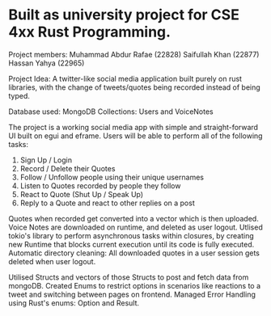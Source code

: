# Built as university project for CSE 4xx Rust Programming.
Project members: 
Muhammad Abdur Rafae (22828)
Saifullah Khan (22877)
Hassan Yahya (22965)

Project Idea: A twitter-like social media application built purely on rust libraries, with the change of tweets/quotes being recorded instead of being typed. 

Database used: MongoDB
Collections: Users and VoiceNotes

The project is a working social media app with simple and straight-forward UI built on egui and eframe. Users will be able to perform all of the following tasks:
1) Sign Up / Login
2) Record / Delete their Quotes
3) Follow / Unfollow people using their unique usernames
4) Listen to Quotes recorded by people they follow
5) React to Quote (Shut Up / Speak Up)
6) Reply to a Quote and react to other replies on a post

Quotes when recorded get converted into a vector which is then uploaded. Voice Notes are downloaded on runtime, and deleted as user logout. 
Utlised tokio's library to perform asynchronous tasks within closures, by creating new Runtime that blocks current execution until its code is fully executed.
Automatic directory cleaning: All downloaded quotes in a user session gets deleted when user logout.

Utilised Structs and vectors of those Structs to post and fetch data from mongoDB. 
Created Enums to restrict options in scenarios like reactions to a tweet and switching between pages on frontend.
Managed Error Handling using Rust's enums: Option and Result.
